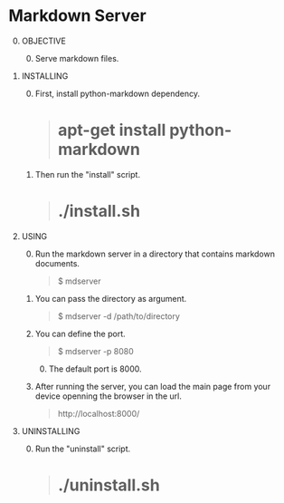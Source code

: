 Markdown Server
===============

0. OBJECTIVE

	0. Serve markdown files.

0. INSTALLING

	0. First, install python-markdown dependency.

		>  # apt-get install python-markdown
	
	0. Then run the "install" script.

		>  # ./install.sh

0. USING

	0. Run the markdown server in a directory that contains markdown
	documents.

		> $ mdserver
	
	0. You can pass the directory as argument.

		> $ mdserver -d /path/to/directory
	
	0. You can define the port.

		> $ mdserver -p 8080
	
		0. The default port is 8000.

	0. After running the server, you can load the main page from your device
	openning the browser in the url.

		> http://localhost:8000/

0. UNINSTALLING

	0. Run the "uninstall" script.

		>  # ./uninstall.sh
